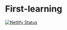 # First-learning
[![Netlify Status](https://api.netlify.com/api/v1/badges/5e2d376f-1367-46f1-8ce9-41219ca6cd8c/deploy-status)](https://app.netlify.com/sites/parinthonthanomsap001/deploys)
